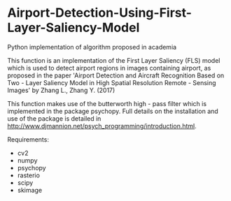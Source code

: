 # Airport-Detection-Using-First-Layer-Saliency-Model
Python implementation of algorithm proposed in academia

This function is an implementation of the First Layer Saliency (FLS) model which is used to detect airport regions in images containing 
airport, as proposed in the paper 'Airport Detection and Aircraft Recognition Based on Two - Layer Saliency Model in High Spatial 
Resolution Remote - Sensing Images' by Zhang L., Zhang Y. (2017)

This function makes use of the butterworth high - pass filter which is implemented in the package psychopy. Full details on the 
installation and use of the package is detailed in http://www.djmannion.net/psych_programming/introduction.html.

Requirements:
- cv2
- numpy
- psychopy
- rasterio
- scipy
- skimage
